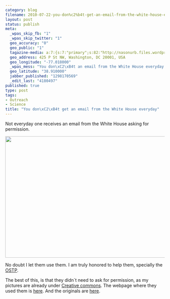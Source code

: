 ```yaml
--- 
category: blog
filename: 2010-07-22-you-don%c2%b4t-get-an-email-from-the-white-house-everyday.md
layout: post
status: publish
meta: 
  _wpas_skip_fb: "1"
  _wpas_skip_twitter: "1"
  geo_accuracy: "0"
  geo_public: "1"
  tagazine-media: a:7:{s:7:"primary";s:82:"http://nasonurb.files.wordpress.com/2011/02/screen-shot-2011-02-19-at-21-46-31.png";s:6:"images";a:1:{s:82:"http://nasonurb.files.wordpress.com/2011/02/screen-shot-2011-02-19-at-21-46-31.png";a:6:{s:8:"file_url";s:82:"http://nasonurb.files.wordpress.com/2011/02/screen-shot-2011-02-19-at-21-46-31.png";s:5:"width";s:3:"804";s:6:"height";s:3:"481";s:4:"type";s:5:"image";s:4:"area";s:6:"386724";s:9:"file_path";s:0:"";}}s:6:"videos";a:0:{}s:11:"image_count";s:1:"1";s:6:"author";s:7:"4180497";s:7:"blog_id";s:7:"8438084";s:9:"mod_stamp";s:19:"2011-02-20 02:56:08";}
  geo_address: 425 P St NW, Washington, DC 20001, USA
  geo_longitude: "-77.018000"
  _wpas_mess: "You don\xC2\xB4t an email from the White House everyday:"
  geo_latitude: "38.910000"
  jabber_published: "1298170569"
  _edit_last: "4180497"
published: true
type: post
tags: 
- Outreach
- Science
title: "You don\xC2\xB4t get an email from the White House everyday"
---
```

Not everyday one receives an email from the White House asking for permission.

<a href="http://nasonurb.files.wordpress.com/2011/02/screen-shot-2011-02-19-at-21-46-31.png"><img class="aligncenter size-full wp-image-1874" title="Screen shot 2011-02-19 at 21.46.31" src="http://nasonurb.files.wordpress.com/2011/02/screen-shot-2011-02-19-at-21-46-31.png" alt="" width="640" height="382" /></a>

<!--more-->No doubt I let them use them. I am truly honored to help them, specially the <a href="http://www.whitehouse.gov/administration/eop/ostp">OSTP</a>.

The best of this, is that they didn´t need to ask for permission, as my pictures are already under <a href="http://creativecommons.org/">Creative commons</a>. The webpage where they used them is <a href="http://www.whitehouse.gov/blog/2010/07/20/national-mall-opens-stargazers">here</a>. And the originals are <a href="http://www.whitehouse.gov/blog/2010/07/20/national-mall-opens-stargazers">here</a>.

&nbsp;
